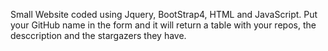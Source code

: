 Small Website coded using Jquery, BootStrap4, HTML and JavaScript.
Put your GitHub name in the form and it will return a table with your repos, the desccription and the stargazers they have.
